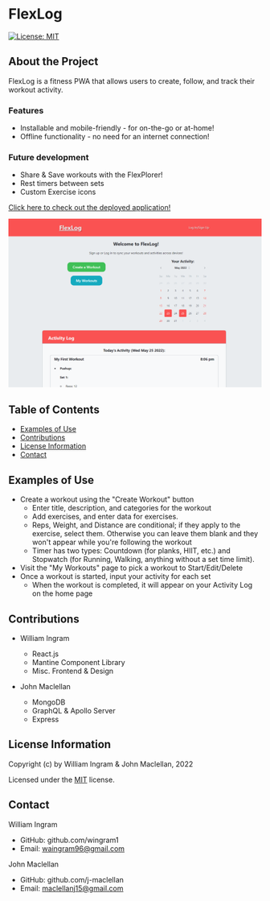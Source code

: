 # FlexLog

[![License: MIT](https://img.shields.io/badge/License-MIT-yellow.svg)](https://opensource.org/licenses/MIT)

## About the Project

FlexLog is a fitness PWA that allows users to create, follow, and track their workout activity.

### Features

- Installable and mobile-friendly - for on-the-go or at-home!
- Offline functionality - no need for an internet connection!
<!-- - Sync your workouts across devices by making an account! -->

### Future development

- Share & Save workouts with the FlexPlorer!
- Rest timers between sets
- Custom Exercise icons

[Click here to check out the deployed application!](https://wingram1.github.io/FlexLog)

![screenshot](./images/screenshot.png)

## Table of Contents

- [Examples of Use](#examples-of-use)
- [Contributions](#contributions)
- [License Information](#license-information)
- [Contact](#contact)

## Examples of Use

- Create a workout using the "Create Workout" button
  - Enter title, description, and categories for the workout
  - Add exercises, and enter data for exercises.
  - Reps, Weight, and Distance are conditional; if they apply to the exercise, select them. Otherwise you can leave them blank and they won't appear while you're following the workout
  - Timer has two types: Countdown (for planks, HIIT, etc.) and Stopwatch (for Running, Walking, anything without a set time limit).
- Visit the "My Workouts" page to pick a workout to Start/Edit/Delete
- Once a workout is started, input your activity for each set
  - When the workout is completed, it will appear on your Activity Log on the home page

## Contributions

- William Ingram

  - React.js
  - Mantine Component Library
  - Misc. Frontend & Design

- John Maclellan
  - MongoDB
  - GraphQL & Apollo Server
  - Express

## License Information

Copyright (c) by William Ingram & John Maclellan, 2022

Licensed under the [MIT](https://opensource.org/licenses/MIT) license.

## Contact

William Ingram

- GitHub: github.com/wingram1
- Email: waingram96@gmail.com

John Maclellan

- GitHub: github.com/j-maclellan
- Email: maclellanj15@gmail.com
